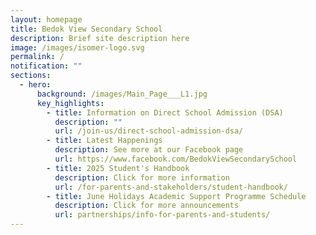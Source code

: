 ```yaml
---
layout: homepage
title: Bedok View Secondary School
description: Brief site description here
image: /images/isomer-logo.svg
permalink: /
notification: ""
sections:
  - hero:
      background: /images/Main_Page___L1.jpg
      key_highlights:
        - title: Information on Direct School Admission (DSA)
          description: ""
          url: /join-us/direct-school-admission-dsa/
        - title: Latest Happenings
          description: See more at our Facebook page
          url: https://www.facebook.com/BedokViewSecondarySchool
        - title: 2025 Student's Handbook
          description: Click for more information
          url: /for-parents-and-stakeholders/student-handbook/
        - title: June Holidays Academic Support Programme Schedule
          description: Click for more announcements
          url: partnerships/info-for-parents-and-students/
---
```

